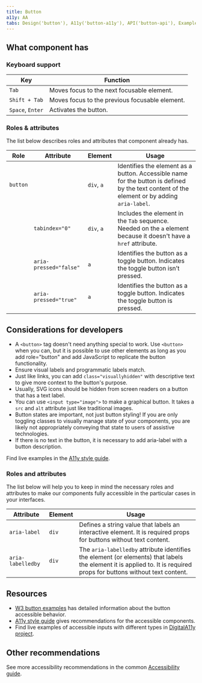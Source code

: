 ```yaml
---
title: Button
a11y: AA
tabs: Design('button'), A11y('button-a11y'), API('button-api'), Example('button-code'), Changelog('button-changelog')
---
```


## What component has

### Keyboard support

| Key              | Function                                       |
| ---------------- | ---------------------------------------------- |
| `Tab`            | Moves focus to the next focusable element.     |
| `Shift + Tab`    | Moves focus to the previous focusable element. |
| `Space`, `Enter` | Activates the button.                          |

### Roles & attributes

The list below describes roles and attributes that component already has.

| Role     | Attribute              | Element    | Usage                                                                                                                                       |
| -------- | ---------------------- | ---------- | ------------------------------------------------------------------------------------------------------------------------------------------- |
| `button` |                        | `div`, `a` | Identifies the element as a button. Accessible name for the button is defined by the text content of the element or by adding `aria-label`. |
|          | `tabindex="0"`         | `div`, `a` | Includes the element in the `Tab` sequence. Needed on the `a` element because it doesn't have a `href` attribute.                          |
|          | `aria-pressed="false"` | `a`        | Identifies the button as a toggle button. Indicates the toggle button isn’t pressed.                                                       |
|          | `aria-pressed="true"`  | `a`        | Identifies the button as a toggle button. Indicates the toggle button is pressed.                                                           |

## Considerations for developers

- A `<button>` tag doesn't need anything special to work. Use `<button>` when you can, but it is possible to use other elements as long as you add role="button" and add JavaScript to replicate the button functionality.
- Ensure visual labels and programmatic labels match.
- Just like links, you can add `class="visuallyhidden"` with descriptive text to give more context to the button's purpose.
- Usually, SVG icons should be hidden from screen readers on a button that has a text label.
- You can use `<input type="image">` to make a graphical button. It takes a `src` and `alt` attribute just like traditional images.
- Button states are important, not just button styling! If you are only toggling classes to visually manage state of your components, you are likely not appropriately conveying that state to users of assistive technologies.
- If there is no text in the button, it is necessary to add aria-label with a button description.

Find live examples in the [A11y style guide](https://a11y-style-guide.com/style-guide/section-general.html).

### Roles and attributes

The list below will help you to keep in mind the necessary roles and attributes to make our components fully accessible in the particular cases in your interfaces.

| Attribute         | Element | Usage                                                                                                                                                                 |
| ----------------- | ------- | --------------------------------------------------------------------------------------------------------------------------------------------------------------------- |
| `aria-label`      | `div`   | Defines a string value that labels an interactive element. It is required props for buttons without text content.                                                     |
| `aria-labelledby` | `div`   | The `aria-labelledby` attribute identifies the element (or elements) that labels the element it is applied to. It is required props for buttons without text content. |

## Resources

- [W3 button examples](https://www.w3.org/TR/wai-aria-practices-1.1/examples/button/button.html) has detailed information about the button accessible behavior.
- [A11y style guide](https://a11y-style-guide.com/style-guide/section-general.html) gives recommendations for the accessible components.
- Find live examples of accessible inputs with different types in [DigitalA11y project](https://www.digitala11y.com/demos/accessibility-of-html-input-types-examples/).

## Other recommendations

See more accessibility recommendations in the common [Accessibility guide](/core-principles/a11y/a11y).
